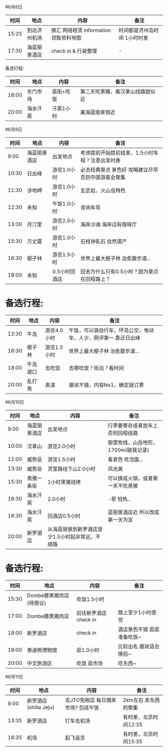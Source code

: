 #6月8日     
    
| 时间 | 地点 | 内容 | 备注 |
| --- | --- | --- | --- |
| 15:25 | 到达济州机场 | 换汇 网络租赁 information领取资料地图 | 时间都是济州岛时间 1小时时差 |
| 17:30 | 海蓝丽景酒店 | check in & 行装整理 | - |  

备选行程:

| 时间 | 地点 | 内容 | 备注 |
| --- | --- | --- | --- |
| 18:00 | 东门市场 | 逛街+吃饭 | 第二天吃黑猪，离汉拿山线路貌似近 |  
| 20:00 | 海水汗蒸 | 汗蒸1小时 | 离海蓝丽景很近  |


#6月9日 

| 时间 | 地点 | 内容 | 备注 |
| --- | --- | --- | --- |
| 9:00 | 海蓝丽景酒店 | 出发地点 | 考虑提前开始提前结束，1.5小时车程？注意出发时差 |
| 10:30 | 日出峰 | 游览1.0小时 | 必去经典景点 景色好 攻略建议尽早 否则中国游客会聚集  |
| 11:30 | 涉地岬 | 游览1.0小时 | 玄武岩，火山岛特色  |
| 12:30 | 未知 | 午饭1.0小时 | 咨询车导  |
| 13:30 | 月汀里 | 游览2.0小时 | 海岸沙滩 海岸边有咖啡厅  |
| 15:30 | 万丈窟 | 游览1.0小时  | 石柱钟乳石 自然遗产  |
| 16:30 | 榧子林 | 游览1.5小时 | 世界上最大榧子林 治愈散步道...  |
| 18:00 | 未知 | 0.5小时回酒店 | 回去为什么只有0.5小时？因为景点在回程路上？  |

# 备选行程:

| 时间 | 地点 | 内容 | 备注 |
| --- | --- | --- | --- |
| 12:30 | 牛岛 | 游览4.0小时 | 午饭，可以骑自行车，环岛公交，电动车，人少，网评第一 靠近日出峰 |
| 16:30 | 榧子林 | 游览1.5小时 | 世界上最大榧子林 治愈散步道...  |
| 18:00 | 牛岛渡口 | 去吃饭 | 去哪吃饭？街边？看时间  |
| 20:00 | 乱打秀 | 表演 | 据说不错，内容No1，确定就订票 |  


#6月10日    

| 时间 | 地点 | 内容 | 备注 |
| --- | --- | --- | --- |
| 9:00 | 海蓝丽景酒店 | 出发地点 | 行李要寄存或者放车上 否则回程绕路  |
| 10:00 | 汉拿山 | 游览2.0小时 | 御里牧线，山岳地形，1700m(破我记录)  |
| 12:00 | 威势岳 | 游览1.5小时 | 看景色 吃泡面...  |
| 13:30 | 威势岳 | 灵室路线下山2.0小时 | 风光美  |
| 15:30 | 黑猪一条街 | 1小时黑猪烧烤 | 可以换成火锅，或者第一天不吃黑猪  |
| 16:30 | 海水汗蒸 | 2.0小时  | -恩 怕热..  |
| 18:30 | 海水汗蒸 | 回酒店0.5小时 | 蓝丽景酒店近 所以改成第一天为宜 |
| 20:00 | 新罗酒店 | 从海蓝丽景到新罗酒店至少1.5小时起非常远，不顺路 |  |

# 备选行程:

| 时间 | 地点 | 内容 | 备注 |
| --- | --- | --- | --- |
| 15:30 | Dombe豚黑猪肉店(待商议) | 吃饭1.5小时 |  |  
| 17:00 | Dombe豚黑猪肉店 | 前往新罗酒店check in | 路上至少1小时感觉 |
| 18:00 | 新罗酒店 | check in | 酒店景色不错 逛逛准备吃饭~ |
| 19:00 | 泰迪熊博物馆 | 逛1.0小时 | 比较出名 据说适合情侣~ |
| 20:00 | 中文旅游区 | 吃饭 逛市场 | 吃东西~ |
        
              
#6月11日             

| 时间 | 地点 | 内容 | 备注 |
| --- | --- | --- | --- |
| 9:00 | 新罗酒店(shilla Jeju) | 去JTO免税店 每日偶来市场? 包括午饭 | 2km左右 卖东西的聚集 |  
| 13:35 | 新罗酒店 | 打车去机场 | 有时差，北京时间12:35 |  
| 16:35 | 机场 | 起飞返京 | 有时差，北京时间15:35 |  


    


